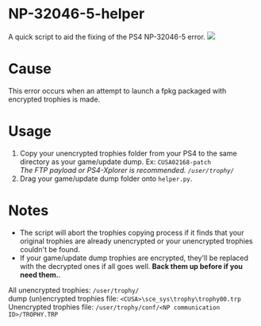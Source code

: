# NP-32046-5-helper
A quick script to aid the fixing of the PS4 NP-32046-5 error.
![](https://orion.feralhosting.com/sorrow/share/NP-32046-5_helper.jpg)

# Cause
This error occurs when an attempt to launch a fpkg packaged with encrypted trophies is made.

# Usage
1. Copy your unencrypted trophies folder from your PS4 to the same directory as your game/update dump. Ex: `CUSA02168-patch`   
*The FTP payload or PS4-Xplorer is recommended. `/user/trophy/`*
2. Drag your game/update dump folder onto `helper.py`.

# Notes
- The script will abort the trophies copying process if it finds that your original trophies are already unencrypted or your unencrypted trophies couldn't be found.
- If your game/update dump trophies are encrypted, they'll be replaced with the decrypted ones if all goes well. **Back them up before if you need them.**.

All unencrypted trophies:
`/user/trophy/`       
dump (un)encrypted trophies file:
`<CUSA>\sce_sys\trophy\trophy00.trp`      
Unencrypted trophies file:
`/user/trophy/conf/<NP communication ID>/TROPHY.TRP`
